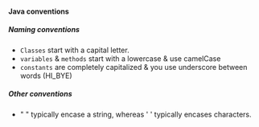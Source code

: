 #### Java conventions

##### Naming conventions
* ```Classes``` start with a capital letter.
* ```variables``` & ```methods``` start with a lowercase & use camelCase
* ```constants``` are completely capitalized & you use underscore between words (HI_BYE)

##### Other conventions
* " " typically encase a string, whereas ' ' typically encases characters.
